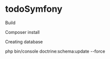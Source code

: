 todoSymfony
===========
Build

Composer install


Creating database

php bin/console doctrine:schema:update --force
